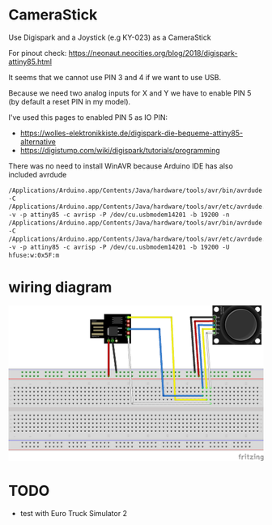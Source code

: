# CameraStick
Use Digispark and a Joystick (e.g KY-023) as a CameraStick

For pinout check: https://neonaut.neocities.org/blog/2018/digispark-attiny85.html

It seems that we cannot use PIN 3 and 4 if we want to use USB.

Because we need two analog inputs for X and Y we have to enable PIN 5 (by default a reset PIN in my model).

I've used this pages to enabled PIN 5 as IO PIN:
- https://wolles-elektronikkiste.de/digispark-die-bequeme-attiny85-alternative
- https://digistump.com/wiki/digispark/tutorials/programming

There was no need to install WinAVR because Arduino IDE has also included avrdude
```
/Applications/Arduino.app/Contents/Java/hardware/tools/avr/bin/avrdude -C /Applications/Arduino.app/Contents/Java/hardware/tools/avr/etc/avrdude.conf -v -p attiny85 -c avrisp -P /dev/cu.usbmodem14201 -b 19200 -n   
/Applications/Arduino.app/Contents/Java/hardware/tools/avr/bin/avrdude -C /Applications/Arduino.app/Contents/Java/hardware/tools/avr/etc/avrdude.conf -v -p attiny85 -c avrisp -P /dev/cu.usbmodem14201 -b 19200 -U hfuse:w:0x5F:m
```
# wiring diagram
![wiring diagram](images/wiring_diagram.png)

# TODO
- test with Euro Truck Simulator 2
